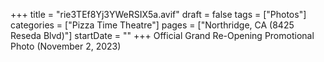+++
title = "rie3TEf8Yj3YWeRSIX5a.avif"
draft = false
tags = ["Photos"]
categories = ["Pizza Time Theatre"]
pages = ["Northridge, CA (8425 Reseda Blvd)"]
startDate = ""
+++
Official Grand Re-Opening Promotional Photo (November 2, 2023)
